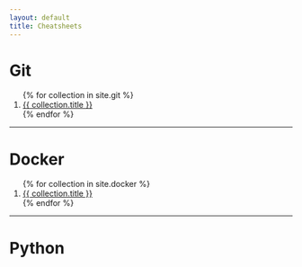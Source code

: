 ```yaml
---
layout: default
title: Cheatsheets
---
```


# Git

<ol>{% for collection in site.git %}
<li><a href="{{ collection.url }}">{{ collection.title }}</a></li>
{% endfor %}</ol>

---

# Docker

<ol>{% for collection in site.docker %}
<li><a href="{{ collection.url }}">{{ collection.title }}</a></li>
{% endfor %}</ol>

---

# Python
